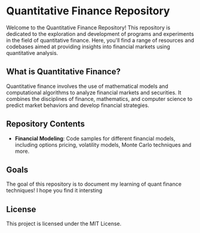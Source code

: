 # Quantitative Finance Repository

Welcome to the Quantitative Finance Repository! This repository is dedicated to the exploration and development of programs and experiments in the field of quantitative finance. Here, you'll find a range of resources and codebases aimed at providing insights into financial markets using quantitative analysis.

## What is Quantitative Finance?

Quantitative finance involves the use of mathematical models and computational algorithms to analyze financial markets and securities. It combines the disciplines of finance, mathematics, and computer science to predict market behaviors and develop financial strategies.

## Repository Contents

- **Financial Modeling**: Code samples for different financial models, including options pricing, volatility models, Monte Carlo techniques and more.

## Goals
The goal of this repository is to document my learning of quant finance techniques! I hope you find it intersting

## License

This project is licensed under the MIT License.


